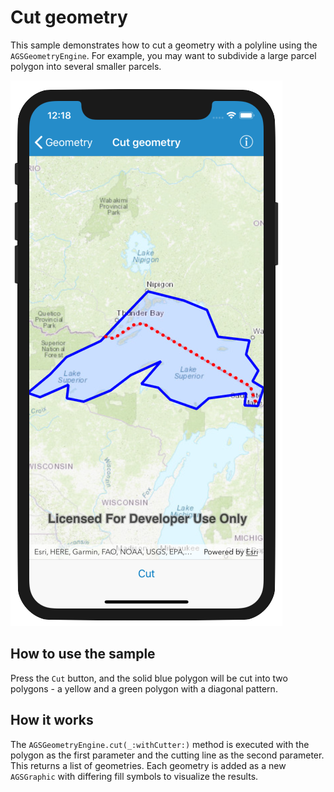 # Cut geometry

This sample demonstrates how to cut a geometry with a polyline using the
`AGSGeometryEngine`. For example, you may want to subdivide a large
parcel polygon into several smaller parcels.

![](CutGeometry.png)

## How to use the sample

Press the `Cut` button, and the solid blue polygon will be cut into two
polygons - a yellow and a green polygon with a diagonal pattern.

## How it works

The `AGSGeometryEngine.cut(_:withCutter:)` method is executed with the
polygon as the first parameter and the cutting line as the second
parameter. This returns a list of geometries. Each geometry is added as
a new `AGSGraphic` with differing fill symbols to visualize the results.

